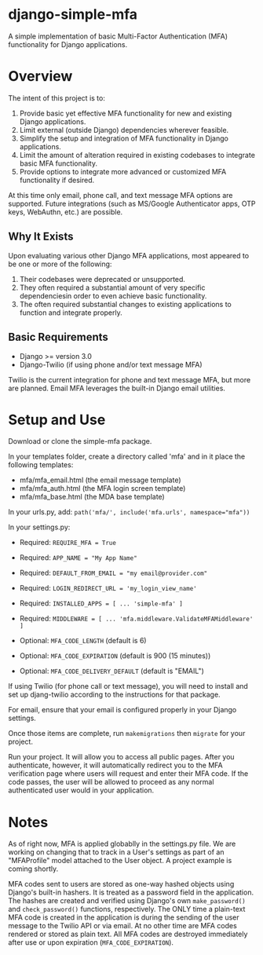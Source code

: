 # django-simple-mfa
A simple implementation of basic Multi-Factor Authentication (MFA) functionality for Django applications.

# Overview
The intent of this project is to:
1. Provide basic yet effective MFA functionality for new and existing Django applications.
2. Limit external (outside Django) dependencies wherever feasible.
3. Simplify the setup and integration of MFA functionality in Django applications.
4. Limit the amount of alteration required in existing codebases to integrate basic MFA functionality.
5. Provide options to integrate more advanced or customized MFA functionality if desired.

At this time only email, phone call, and text message MFA options are supported. Future integrations (such as MS/Google Authenticator apps, OTP keys, WebAuthn, etc.) are possible.

## Why It Exists
Upon evaluating various other Django MFA applications, most appeared to be one or more of the following:
1. Their codebases were deprecated or unsupported.
2. They often required a substantial amount of very specific dependenciesin order to even achieve basic functionality.
3. The often required substantial changes to existing applications to function and integrate properly.

## Basic Requirements
- Django >= version 3.0
- Django-Twilio (if using phone and/or text message MFA)

Twilio is the current integration for phone and text message MFA, but more are planned.
Email MFA leverages the built-in Django email utilities.

# Setup and Use
Download or clone the simple-mfa package.

In your templates folder, create a directory called 'mfa' and in it place the following templates:
- mfa/mfa_email.html (the email message template)
- mfa/mfa_auth.html (the MFA login screen template)
- mfa/mfa_base.html (the MDA base template)

In your urls.py, add:
`path('mfa/', include('mfa.urls', namespace="mfa"))`

In your settings.py:
- Required: `REQUIRE_MFA = True`
- Required: `APP_NAME = "My App Name"`
- Required: `DEFAULT_FROM_EMAIL = "my email@provider.com"`
- Required: `LOGIN_REDIRECT_URL = 'my_login_view_name'`
- Required: ```INSTALLED_APPS = [
                                  ...
                                  'simple-mfa'
                              ]```

- Required:  ```MIDDLEWARE = [
                                  ...
                            'mfa.middleware.ValidateMFAMiddleware'
                            ]```
- Optional: `MFA_CODE_LENGTH` (default is 6)
- Optional: `MFA_CODE_EXPIRATION` (default is 900 (15 minutes))
- Optional: `MFA_CODE_DELIVERY_DEFAULT` (default is "EMAIL")

If using Twilio (for phone call or text message), you will need to install and set up djang-twilio according to the instructions for that package.

For email, ensure that your email is configured properly in your Django settings. 

Once those items are complete, run `makemigrations` then `migrate` for your project. 

Run your project. It will allow you to access all public pages. After you authenticate, however, it will automatically redirect you to the MFA verification page where users will request and enter their MFA code. If the code passes, the user will be allowed to proceed as any normal authenticated user would in your application.

# Notes

As of right now, MFA is applied globablly in the settings.py file. We are working on changing that to track in a User's settings as part of an "MFAProfile" model attached to the User object. A project example is coming shortly. 

MFA codes sent to users are stored as one-way hashed objects using Django's built-in hashers. It is treated as a password field in the application. The hashes are created and verified using Django's own `make_password()` and `check_password()` functions, respectively. The ONLY time a plain-text MFA code is created in the application is during the sending of the user message to the Twilio API or via email. At no other time are MFA codes rendered or stored as plain text. All MFA codes are destroyed immediately after use or upon expiration (`MFA_CODE_EXPIRATION`).



